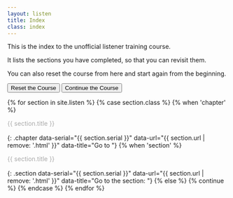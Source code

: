 ```yaml
---
layout: listen
title: Index
class: index
---
```

This is the index to the unofficial listener training course.

It lists the sections you have completed, so that you can revisit them.

You can also reset the course from here and start again from the beginning.

<style>
h4 {font-weight: 400; margin: 0; line-height: 1.35em; color: #aaa;}
h4.section {margin-left: 2em;}
h4.chapter {font-weight: 500; margin-top: 1ex;}
h4 a {text-decoration: none;}
h4 a:hover {text-decoration: underline;}
</style>

<button id="reset" onclick="resetSection()">Reset the Course</button>
<button hidden="true" id="begin" onclick="nextpage()">Begin the Course</button>
<button id="continue" onclick="nextpage(Persist.section)">Continue the Course</button>

{% for section in site.listen %}
  {% case section.class %}
    {% when 'chapter' %}
#### {{ section.title }}
{: .chapter data-serial="{{ section.serial }}" data-url="{{ section.url | remove: '.html' }}" data-title="Go to "}
    {% when 'section' %}
#### {{ section.title }}
{: .section data-serial="{{ section.serial }}" data-url="{{ section.url | remove: '.html' }}" data-title="Go to the section: "}
    {% else %}
      {% continue %}
  {% endcase %}
{% endfor %}

<script>
document.addEventListener('DOMContentLoaded', function () {
  var s = Persist.section
  if (s == 0)  $('#reset').hide(), $('#begin').show(), $('#continue').hide()

  var q = location.search
  if (q.indexOf('?section=') === 0) {
    s = Persist.section = parseInt(q.substr(9)) || 0
    Persist.save()
    }
  $('h4').each(function () {
    var h = $(this), t = h.text()
    if (s >= parseInt(h.attr('data-serial')))
      h.html('<a href="' + h.attr('data-url') + '" title="' + h.attr('data-title') + t + '">' + t + '</a>')
    })
  })
  
 resetSection = function () {
  Persist.section = 0
  Persist.save()
  nextpage(0)
  }
</script>
